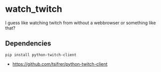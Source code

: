 # watch_twitch
I guess like watching twitch from without a webbrowser or something like that?

## Dependencies
`pip install python-twitch-client`
* https://github.com/tsifrer/python-twitch-client
